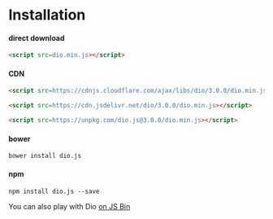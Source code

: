 # Installation

#### direct download

```html
<script src=dio.min.js></script>
```

#### CDN

```html
<script src=https://cdnjs.cloudflare.com/ajax/libs/dio/3.0.0/dio.min.js></script>
```

```html
<script src=https://cdn.jsdelivr.net/dio/3.0.0/dio.min.js></script>
```

```html
<script src=https://unpkg.com/dio.js@3.0.0/dio.min.js></script>
```

#### bower

```
bower install dio.js
```

#### npm

```
npm install dio.js --save
```

You can also play with Dio [on JS Bin](http://jsbin.com/lobavo/edit?js,output)


